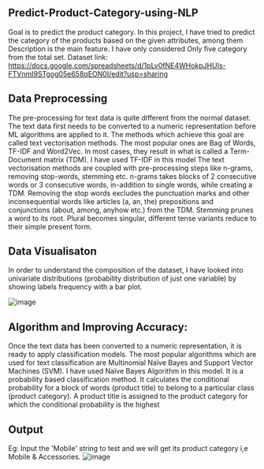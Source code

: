 ## Predict-Product-Category-using-NLP
Goal is to predict the product category.
In this project, I have tried to predict the category of the products based on the given attributes, among them  Description is the main feature.
I have only considered Only five category from the total set.
Dataset link: https://docs.google.com/spreadsheets/d/1pLv0fNE4WHokpJHUIs-FTVnmI9STgog05e658qEON0I/edit?usp=sharing
## Data Preprocessing
The pre-processing for text data is quite different from the normal dataset. The text data first needs to be converted to a numeric representation before ML algorithms are applied to it. The methods which achieve this goal are called text vectorisation methods. The most popular ones are Bag of Words, TF-IDF and Word2Vec. In most cases, they result in what is called a Term-Document matrix (TDM). I have used TF-IDF in this model
The text vectorisation methods are coupled with pre-processing steps like n-grams, removing stop-words, stemming etc. n-grams takes blocks of 2 consecutive words or 3 consecutive words, in-addition to single words, while creating a TDM. Removing the stop words excludes the punctuation marks and other inconsequential words like articles (a, an, the) prepositions and conjunctions (about, among, anyhow etc.) from the TDM. Stemming prunes a word to its root. Plural becomes singular, different tense variants reduce to their simple present form.
## Data Visualisaton
In order to understand the composition of the dataset, I have looked into univariate distributions (probability distribution of just one variable) by showing labels frequency with a bar plot.


![image](https://user-images.githubusercontent.com/54469298/114268632-b4a04c80-9a1f-11eb-8bbf-826b9d867792.png)
## Algorithm and Improving Accuracy:
Once the text data has been converted to a numeric representation, it is ready to apply classification models. The most popular algorithms which are used for text classification are Multinomial Naïve Bayes and Support Vector Machines (SVM).
I have used Naïve Bayes Algorithm in this model. It is a probability based classification method. It calculates the conditional probability for a block of words (product title) to belong to a particular class (product category). A product title is assigned to the product category for which the conditional probability is the highest
## Output
Eg: Input the 'Mobile' string to test and we will get its product category i,e Mobile & Accessories.
![image](https://user-images.githubusercontent.com/54469298/114268582-6b4ffd00-9a1f-11eb-9332-5e6f33ef3914.png)


